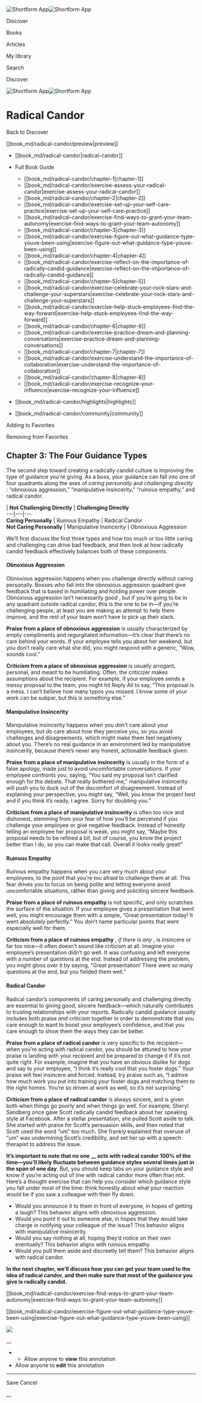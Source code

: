 ![Shortform App](/img/logo.36a2399e.svg)![Shortform App](/img/logo-dark.70c1b072.svg)

Discover

Books

Articles

My library

Search

Discover

![Shortform App](/img/logo.36a2399e.svg)![Shortform App](/img/logo-dark.70c1b072.svg)

# Radical Candor

Back to Discover

[[book_md/radical-candor/preview|preview]]

  * [[book_md/radical-candor|radical-candor]]
  * Full Book Guide

    * [[book_md/radical-candor/chapter-1|chapter-1]]
    * [[book_md/radical-candor/exercise-assess-your-radical-candor|exercise-assess-your-radical-candor]]
    * [[book_md/radical-candor/chapter-2|chapter-2]]
    * [[book_md/radical-candor/exercise-set-up-your-self-care-practice|exercise-set-up-your-self-care-practice]]
    * [[book_md/radical-candor/exercise-find-ways-to-grant-your-team-autonomy|exercise-find-ways-to-grant-your-team-autonomy]]
    * [[book_md/radical-candor/chapter-3|chapter-3]]
    * [[book_md/radical-candor/exercise-figure-out-what-guidance-type-youve-been-using|exercise-figure-out-what-guidance-type-youve-been-using]]
    * [[book_md/radical-candor/chapter-4|chapter-4]]
    * [[book_md/radical-candor/exercise-reflect-on-the-importance-of-radically-candid-guidance|exercise-reflect-on-the-importance-of-radically-candid-guidance]]
    * [[book_md/radical-candor/chapter-5|chapter-5]]
    * [[book_md/radical-candor/exercise-celebrate-your-rock-stars-and-challenge-your-superstars|exercise-celebrate-your-rock-stars-and-challenge-your-superstars]]
    * [[book_md/radical-candor/exercise-help-stuck-employees-find-the-way-forward|exercise-help-stuck-employees-find-the-way-forward]]
    * [[book_md/radical-candor/chapter-6|chapter-6]]
    * [[book_md/radical-candor/exercise-practice-dream-and-planning-conversations|exercise-practice-dream-and-planning-conversations]]
    * [[book_md/radical-candor/chapter-7|chapter-7]]
    * [[book_md/radical-candor/exercise-understand-the-importance-of-collaboration|exercise-understand-the-importance-of-collaboration]]
    * [[book_md/radical-candor/chapter-8|chapter-8]]
    * [[book_md/radical-candor/exercise-recognize-your-influence|exercise-recognize-your-influence]]
  * [[book_md/radical-candor/highlights|highlights]]
  * [[book_md/radical-candor/community|community]]



Adding to Favorites 

Removing from Favorites 

## Chapter 3: The Four Guidance Types

The second step toward creating a radically candid culture is improving the type of guidance you’re giving. As a boss, your guidance can fall into one of four quadrants along the axes of _caring personally_ and _challenging directly_ : “obnoxious aggression,” “manipulative insincerity,” “ruinous empathy,” and radical candor.

| **Not Challenging Directly** | **Challenging Directly**  
---|---|---  
**Caring Personally** | Ruinous Empathy  | Radical Candor   
**Not Caring Personally** | Manipulative Insincerity  | Obnoxious Aggression   
  
We’ll first discuss the first three types and how too much or too little caring and challenging can drive bad feedback, and then look at how radically candid feedback effectively balances both of these components.

#### Obnoxious Aggression

Obnoxious aggression happens when you challenge directly without caring personally. Bosses who fall into the obnoxious aggression quadrant give feedback that is based in humiliating and holding power over people. Obnoxious aggression isn’t necessarily _good_ , but if you’re going to be in any quadrant outside radical candor, this is the one to be in—if you’re challenging people, at least you are making an attempt to help them improve, and the rest of your team won’t have to pick up their slack.

**Praise from a place of obnoxious aggression** is usually characterized by empty compliments and regurgitated information—it’s clear that there’s no care behind your words. If your employee tells you about her weekend, but you don’t really care what she did, you might respond with a generic, “Wow, sounds cool.”

**Criticism from a place of obnoxious aggression** is usually arrogant, personal, and meant to be humiliating. Often, the criticizer makes assumptions about the recipient. For example, if your employee sends a messy proposal to the team, you might hit Reply All to say, “This proposal is a mess. I can’t believe how many typos you missed. I know some of your work can be subpar, but this is something else.”

#### Manipulative Insincerity

Manipulative insincerity happens when you don’t care about your employees, but _do_ care about how they perceive you, so you avoid challenges and disagreements, which might make them feel negatively about you. There’s no real guidance in an environment led by manipulative insincerity, because there’s never any honest, actionable feedback given.

**Praise from a place of manipulative insincerity** is usually in the form of a false apology, made just to avoid uncomfortable conversations. If your employee confronts you, saying, “You said my proposal isn’t clarified enough for the debate. That really bothered me,” manipulative insincerity will push you to duck out of the discomfort of disagreement. Instead of explaining your perspective, you might say, “Well, you know the project best and if you think it’s ready, I agree. Sorry for doubting you.”

**Criticism from a place of manipulative insincerity** is often too nice and dishonest, stemming from your fear of how you’ll be perceived if you challenge your employee or give negative feedback. Instead of honestly telling an employee her proposal is weak, you might say, “Maybe this proposal needs to be refined a bit, but of course, you know the project better than I do, so you can make that call. Overall it looks really great!”

#### Ruinous Empathy

Ruinous empathy happens when you care very much about your employees, to the point that you’re too afraid to challenge them at all. This fear drives you to focus on being polite and letting everyone avoid uncomfortable situations, rather than giving and soliciting sincere feedback.

**Praise from a place of ruinous empathy** is not specific, and only scratches the surface of the situation. If your employee gives a presentation that went well, you might encourage them with a simple, “Great presentation today! It went absolutely perfectly.” You don’t name particular points that went especially well for them.

**Criticism from a place of ruinous empathy** , _if there is any_ , is insincere or far too nice—it often doesn’t sound like criticism at all. Imagine your employee’s presentation didn’t go well. It was confusing and left everyone with a number of questions at the end. Instead of addressing the problem, you might gloss over it by saying, “Great presentation! There were _so_ many questions at the end, but you fielded them well.”

#### Radical Candor

Radical candor’s components of caring personally and challenging directly are essential to giving good, sincere feedback—which naturally contributes to trusting relationships with your reports. Radically candid guidance usually includes both praise _and_ criticism together in order to demonstrate that you care enough to want to boost your employee’s confidence, and that you care enough to show them the ways they can be better.

**Praise from a place of radical candor** is very specific to the recipient—when you’re acting with radical candor, you should be attuned to how your praise is landing with your recipient and be prepared to change it if it’s not quite right. For example, imagine that you have an obvious dislike for dogs and say to your employee, “I think it’s really cool that you foster dogs.” Your praise will feel insincere and forced. Instead, try praise such as, “I admire how much work you put into training your foster dogs and matching them to the right homes. You’re so driven at work as well, so it’s not surprising.”

**Criticism from a place of radical candor** is always sincere, and is given both when things go poorly and when things go well. For example, Sheryl Sandberg once gave Scott radically candid feedback about her speaking style at Facebook. After a stellar presentation, she pulled Scott aside to talk. She started with praise for Scott’s persuasion skills, and then noted that Scott used the word “um” too much. She frankly explained that overuse of “um” was undermining Scott’s credibility, and set her up with a speech therapist to address the issue.

**It’s important to note that no one __ acts with radical candor 100% of the time—you’ll likely fluctuate between guidance styles several times just in the span of one day**. But, you should keep tabs on your guidance style and know if you’re acting out of line with radical candor more often than not. Here’s a thought exercise that can help you consider which guidance style you fall under most of the time: think honestly about what your reaction would be if you saw a colleague with their fly down.

  * Would you announce it to them in front of everyone, in hopes of getting a laugh? This behavior aligns with obnoxious aggression. 
  * Would you point it out to someone else, in hopes that they would take charge in notifying your colleague of the issue? This behavior aligns with manipulative insincerity. 
  * Would you say nothing at all, hoping they’d notice on their own eventually? This behavior aligns with ruinous empathy. 
  * Would you pull them aside and discreetly tell them? This behavior aligns with radical candor. 



**In the next chapter, we’ll discuss how you can get your team used to the idea of radical candor, and then make sure that most of the guidance you give is radically candid.**

[[book_md/radical-candor/exercise-find-ways-to-grant-your-team-autonomy|exercise-find-ways-to-grant-your-team-autonomy]]

[[book_md/radical-candor/exercise-figure-out-what-guidance-type-youve-been-using|exercise-figure-out-what-guidance-type-youve-been-using]]

![](https://bat.bing.com/action/0?ti=56018282&Ver=2&mid=152b2b12-7829-4acd-9aca-03b06fa1ca7a&sid=f30c5e70639211ee87d33f0876d93783&vid=f30c9700639211eeb3a75d830392c94f&vids=0&msclkid=N&pi=0&lg=en-US&sw=800&sh=600&sc=24&nwd=1&tl=Shortform%20%7C%20Book&p=https%3A%2F%2Fwww.shortform.com%2Fapp%2Fbook%2Fradical-candor%2Fchapter-3&r=&lt=416&evt=pageLoad&sv=1&rn=664883)

__

  *   * Allow anyone to **view** this annotation
  * Allow anyone to **edit** this annotation



* * *

Save Cancel

__



